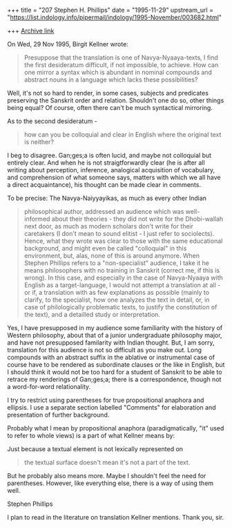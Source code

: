 +++
title = "207 Stephen H. Phillips"
date = "1995-11-29"
upstream_url = "https://list.indology.info/pipermail/indology/1995-November/003682.html"

+++
[Archive link](https://list.indology.info/pipermail/indology/1995-November/003682.html)



On Wed, 29 Nov 1995, Birgit Kellner wrote:

> Presuppose that the translation is one of Navya-Nyaaya-texts, I find the
> first desideratum  difficult, if not impossible, to achieve. How can one
> mirror a syntax which is abundant in nominal compounds and abstract nouns in
> a language which lacks these possibilities? 

Well, it's not so hard to render, in some cases, subjects and predicates
preserving the Sanskrit order and relation.  Shouldn't one do so, other 
things being equal?  Of course, often there can't be much syntactical 
mirroring.

As to the second desideratum -
> how can you be colloquial and clear in English where the original text is
> neither?

I beg to disagree.  Gan;ges;a is often lucid, and maybe not colloquial
but entirely clear.  And when he is not straigtforwardly clear (he is 
after all writing about perception, inference, analogical acquisition of 
vocabulary, and comprehension of what someone says, matters with which we 
all have a direct acquaintance), his thought can be made clear in comments.

 To be precise: The Navya-Naiyyayikas, as much as every other Indian
> philosophical author, addressed an audience which was well-informed about
> their theories - they did not write for the Dhobi-wallah next door, as much
> as modern scholars don't write for their caretakers (I don't mean to sound
> elitist - I just refer to sociolects). Hence, what they wrote was clear to
> those with the same educational background, and might even be called
> "colloquial" in this environment, but, alas, none of this is around anymore.
> When Stephen Phillips refers to a "non-specialist" audience, I take it he
> means philosophers with no training in Sanskrit (correct me, if this is
> wrong). In this case, and especially in the case of Navya-Nyaaya with
> English as a target-language, I would not attempt a translation at all - or
> if, a translation with as few explanations as possible (mainly to clarify,
> to the specialist, how one analyzes the text in detail, or, in case of
> philologically problematic texts, to justify the constitution of the text),
> and a detailled study or interpretation. 
> 
Yes, I have presupposed in my audience some familiarity with the history of
Western philosophy, about that of a junior undergraduate philosophy 
major, and have not presupposed familarity with Indian thought.  But, I 
am sorry, translation for this audience is not so difficult as you make 
out.  Long compounds with an abstract suffix in the ablative or 
instrumental case of course have to be rendered as subordinate clauses 
or the like in English, but I should think it would not be too hard for a 
student of Sanskrit to be able to retrace my renderings of Gan;ges;a; 
there is a correspondence, though not a word-for-word relationality.

I try to restrict using parentheses for true propositional anaphora and
ellipsis.  I use a separate section labelled "Comments" for elaboration 
and presentation of further background.

Probably what I mean by propositional anaphora (paradigmatically, "it" 
used to refer to whole views) is a part of what Kellner means by:
> 
 Just because a textual element is not lexically represented on
> the textual surface doesn't mean it's not a part of the text.

But he probably also means more.  Maybe I shouldn't feel the need for 
parentheses.  However, like everything else, there is a way of using them 
well.

Stephen Phillips

I plan to read in the literature on translation Kellner mentions.  Thank 
you, sir.







